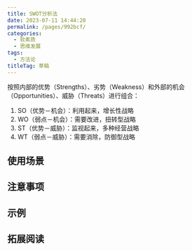 ```yaml
---
title: SWOT分析法
date: 2023-07-11 14:44:20
permalink: /pages/992bcf/
categories: 
  - 软素质
  - 思维发展
tags: 
  - 方法论
titleTag: 草稿
---
```

按照内部的优势（Strengths）、劣势（Weakness）和外部的机会（Opportunities）、威胁（Threats）进行组合：

1. SO（优势－机会）：利用起来，增长性战略
2. WO（弱点－机会）：需要改进，扭转型战略
3. ST（优势－威胁）：监视起来，多种经营战略
4. WT（弱点－威胁）：需要消除，防御型战略

## 使用场景

## 注意事项

## 示例

## 拓展阅读